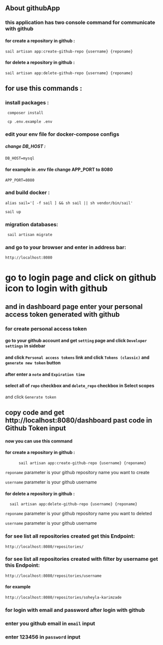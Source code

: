
## About githubApp

### this application has two console command for communicate with github

#### for create a repository in github : 
    sail artisan app:create-github-repo {username} {reponame}
        
#### for delete a repository in github : 
    sail artisan app:delete-github-repo {username} {reponame}


## for use this commands :
### install packages :
     composer install
     
     cp .env.example .env
     
### edit your env file for docker-compose configs
##### change DB_HOST :
    DB_HOST=mysql
    
#### for example in .env file change APP_PORT to 8080  
    APP_PORT=8080
    
### and build docker : 
    alias sail='[ -f sail ] && sh sail || sh vendor/bin/sail'
    
    sail up

### migration databases:
     sail artisan migrate
     
### and go to your browser and enter in address bar:
    http://localhost:8080
    
# go to login page and click on github icon to login with github
## and in dashboard page enter your personal access token generated with github
### for create personal access token
#### go to your github account and get `setting` page and click `Developer settings` in sidebar
#### and click `Personal access tokens` link and click  `Tokens (classic)`  and `generate new token` button
#### after enter a `note` and `Expiration time`
#### select all of `repo` checkbox and `delete_repo` checkbox in Select scopes
and click `Generate token`
## copy code and get http://localhost:8080/dashboard past code in Github Token input


#### now you can use this command
 #### for create a repository in github : 
          sail artisan app:create-github-repo {username} {reponame}         
`reponame` parameter is your github repository name you want to create

`username` parameter is your github username

 #### for delete a repository in github : 
      sail artisan app:delete-github-repo {username} {reponame}
`reponame` parameter is your github repository name you want to deleted

`username` parameter is your github username

### for see list all repositories created get this Endpoint:
    http://localhost:8080/repositories/

### for see list all repositories created with filter by username get this Endpoint:
    http://localhost:8080/repositories/username
#### for example
    http://localhost:8080/repositories/soheyla-karimzade
    
    
### for login with email and password after login with github
### enter you github email in `email` input
### enter 123456 in `password` input
 
    

      
     


    

    
